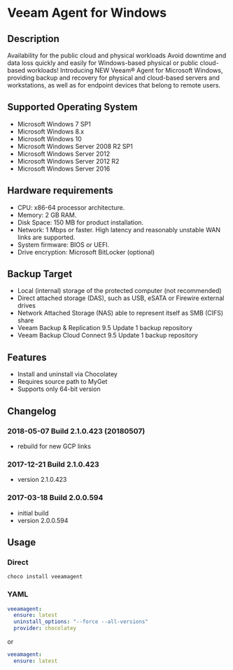 # Veeam Agent for Windows

## Description

Availability for the public cloud and physical workloads
Avoid downtime and data loss quickly and easily for Windows-based physical or public cloud-based workloads!
Introducing NEW Veeam® Agent for Microsoft Windows, providing backup and recovery for physical and cloud-based servers and workstations, as well as for endpoint devices that belong to remote users.

## Supported Operating System

* Microsoft Windows 7 SP1
* Microsoft Windows 8.x
* Microsoft Windows 10
* Microsoft Windows Server 2008 R2 SP1
* Microsoft Windows Server 2012
* Microsoft Windows Server 2012 R2
* Microsoft Windows Server 2016

## Hardware requirements

* CPU: x86-64 processor architecture.
* Memory: 2 GB RAM.
* Disk Space: 150 MB for product installation.
* Network: 1 Mbps or faster. High latency and reasonably unstable WAN links are supported.
* System firmware: BIOS or UEFI.
* Drive encryption: Microsoft BitLocker (optional)

## Backup Target

* Local (internal) storage of the protected computer (not recommended)
* Direct attached storage (DAS), such as USB, eSATA or Firewire external drives
* Network Attached Storage (NAS) able to represent itself as SMB (CIFS) share
* Veeam Backup & Replication 9.5 Update 1 backup repository
* Veeam Backup Cloud Connect 9.5 Update 1 backup repository

## Features

* Install and uninstall via Chocolatey
* Requires source path to MyGet
* Supports only 64-bit version

## Changelog

### 2018-05-07 Build 2.1.0.423 (20180507)

* rebuild for new GCP links

### 2017-12-21 Build 2.1.0.423

* version 2.1.0.423

### 2017-03-18 Build 2.0.0.594

* initial build
* version 2.0.0.594

## Usage

### Direct

```
choco install veeamagent
```

### YAML

```yaml
veeamagent:
  ensure: latest
  uninstall_options: "--force --all-versions"
  provider: chocolatey
```

or

```yaml
veeamagent:
  ensure: latest
```
